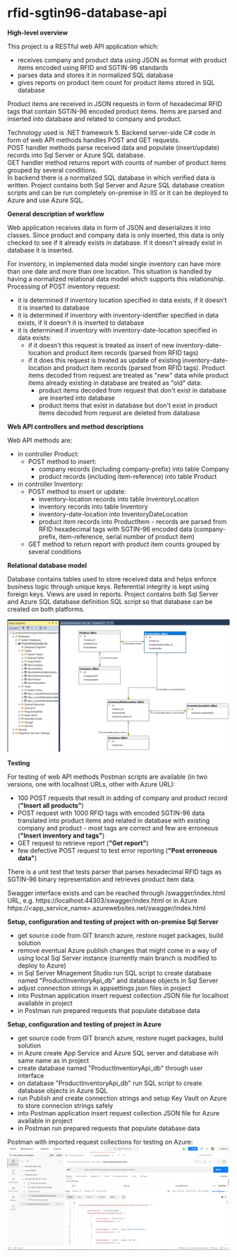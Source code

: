 # rfid-sgtin96-database-api

**High-level overview**   
   
This project is a RESTful web API application which:   
- receives company and product data using JSON as format with product items encoded using RFID and SGTIN-96 standards   
- parses data and stores it in normalized SQL database   
- gives reports on product item count for product items stored in SQL database   

Product items are received in JSON requests in form of hexadecimal RFID tags that contain SGTIN-96 encoded product items. Items are parsed and inserted into database and related to company and product.    

Technology used is .NET framework 5. Backend server-side C# code in form of web API methods handles POST and GET requests.   
POST handler methods parse received data and populate (insert/update) records into Sql Server or Azure SQL database.   
GET handler method returns report with counts of number of product items grouped by several conditions.    
In backend there is a normalized SQL database in which verified data is written. Project contains both Sql Server and Azure SQL database creation scripts and can be run completely on-premise in IIS or it can be deployed to Azure and use Azure SQL.
   
   
**General description of workflow**

Web application receives data in form of JSON and deserializes it into classes. Since product and company data is only inserted, this data is only checked to see if it already exists in database. If it doesn't already exist in database it is inserted.

For inventory, in implemented data model single inventory can have more than one date and more than one location. This situation is handled by having a normalized relational data model which supports this relationship. 
Processing of POST inventory request: 
- it is determined if inventory location specified in data exists, if it doesn't it is inserted to database 
- it is determined if inventory with inventory-identifier specified in data exists, if it doesn't it is inserted to database
- it is determined if inventory with inventory-date-location specified in data exists:
    - if it doesn't this request is treated as insert of new inventory-date-location and product item records (parsed from RFID tags)
    - if it does this request is treated as update of existing inventory-date-location and product item records (parsed from RFID tags). Product items decoded from request are treated as "new" data while product items already existing in database are treated as "old" data:
      - product items decoded from request that don't exist in database are inserted into database
      - product items that exist in database but don't exist in product items decoded from request are deleted from database
   
   
**Web API controllers and method descriptions**

Web API methods are:
- in controller Product: 
  - POST method to insert: 
    - company records (including company-prefix) into table Company
    - product records (including item-reference) into table Product
- in controller Inventory:  
  - POST method to insert or update: 
    - inventory-location records into table InventoryLocation
    - inventory records into table Inventory
    - inventory-date-location into InventoryDateLocation
    - product item records into ProductItem - records are parsed from RFID hexadecimal tags with SGTIN-96 encoded data (company-prefix, item-reference, serial number of product item)
  - GET method to return report with product item counts grouped by several conditions 
   
   
**Relational database model**

Database contains tables used to store received data and helps enforce business logic through unique keys. Referential integrity is kept using foreign keys. Views are used in reports.
Project contains both Sql Server and Azure SQL database definition SQL script so that database can be created on both platforms.

![image](data-model.png)
   
   
**Testing**

For testing of web API methods Postman scripts are available (in two versions, one with localhost URLs, other with Azure URL):
- 100 POST requests that result in adding of company and product record (**"Insert all products"**)
- POST request with 1000 RFID tags with encoded SGTIN-96 data translated into product items and related in database with existing company and product - most tags are correct and few are erroneous (**"Insert inventory and tags"**)
- GET request to retrieve report (**"Get report"**)
- few defective POST request to test error reporting (**"Post erroneous data"**)

There is a unit test that tests parser that parses hexadecimal RFID tags as SGTIN-96 binary representation and retrieves product item data.

Swagger interface exists and can be reached through /swagger/index.html URL, e.g. https://localhost:44303/swagger/index.html or in Azure https://<app_service_name>.azurewebsites.net/swagger/index.html
   
   
**Setup, configuration and testing of project with on-premise Sql Server**

- get source code from GIT branch azure, restore nuget packages, build solution
- remove eventual Azure publish changes that might come in a way of using local Sql Server instance (currently main branch is modified to deploy to Azure)
- in Sql Server Mnagement Studio run SQL script to create database named "ProductInventoryApi_db" and database objects in Sql Server
- adjust connection strings in appsettings.json files in project
- into Postman application insert request collection JSON file for localhost available in project
- in Postman run prepared requests that populate database data
   
   
**Setup, configuration and testing of project in Azure**

- get source code from GIT branch azure, restore nuget packages, build solution
- in Azure create App Service and Azure SQL server and database wih same name as in project
- create database named "ProductInventoryApi_db" through user interface
- on database "ProductInventoryApi_db" run SQL script to create database objects in Azure SQL
- run Publish and create connection strings and setup Key Vault on Azure to store connecion strings safely
- into Postman application insert request collection JSON file for Azure available in project
- in Postman run prepared requests that populate database data

Postman with imported request collections for testing on Azure:
![image](postman-example.png)
